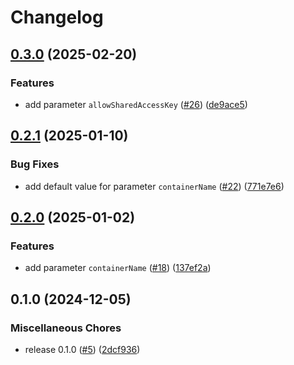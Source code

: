 # Changelog

## [0.3.0](https://github.com/equinor/azure-terraform-backend-template/compare/v0.2.1...v0.3.0) (2025-02-20)


### Features

* add parameter `allowSharedAccessKey` ([#26](https://github.com/equinor/azure-terraform-backend-template/issues/26)) ([de9ace5](https://github.com/equinor/azure-terraform-backend-template/commit/de9ace508d27118da8fd1d7c202ca336ffff77b5))

## [0.2.1](https://github.com/equinor/azure-terraform-backend-template/compare/v0.2.0...v0.2.1) (2025-01-10)


### Bug Fixes

* add default value for parameter `containerName` ([#22](https://github.com/equinor/azure-terraform-backend-template/issues/22)) ([771e7e6](https://github.com/equinor/azure-terraform-backend-template/commit/771e7e60a7ba1503bc7704d6ab2eaf43a65eb79e))

## [0.2.0](https://github.com/equinor/azure-terraform-backend-template/compare/v0.1.0...v0.2.0) (2025-01-02)


### Features

* add parameter `containerName` ([#18](https://github.com/equinor/azure-terraform-backend-template/issues/18)) ([137ef2a](https://github.com/equinor/azure-terraform-backend-template/commit/137ef2a1d40fbacc94f6cd5d02ecb1b614646f30))

## 0.1.0 (2024-12-05)


### Miscellaneous Chores

* release 0.1.0 ([#5](https://github.com/equinor/terraform-backend/issues/5)) ([2dcf936](https://github.com/equinor/terraform-backend/commit/2dcf936a9c088d57c8c8c08a67cb2782cec06bf9))
